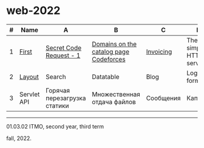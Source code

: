 # web-2022

#|Name|A|B|C|D
---|---|---|---|---|---
1|[First](https://github.com/maladetska/web-2022/blob/main/First/tasks1.pdf)|[Secret Code Request - 1](https://github.com/maladetska/web-2022/tree/main/First/A)|[Domains on the catalog page Codeforces](https://github.com/maladetska/web-2022/tree/main/First/B)|[Invoicing](https://github.com/maladetska/web-2022/tree/main/First/C)|The simplest HTTP server
2|[Layout](https://github.com/maladetska/web-2022/blob/main/Layout/tasks2.pdf)|Search|Datatable|Blog|Login form
3|Servlet API|Горячая перезагрузка статики|Множественная отдача файлов|Сообщения|Каптча

------
01.03.02 ITMO, second year, third term

fall, 2022.

